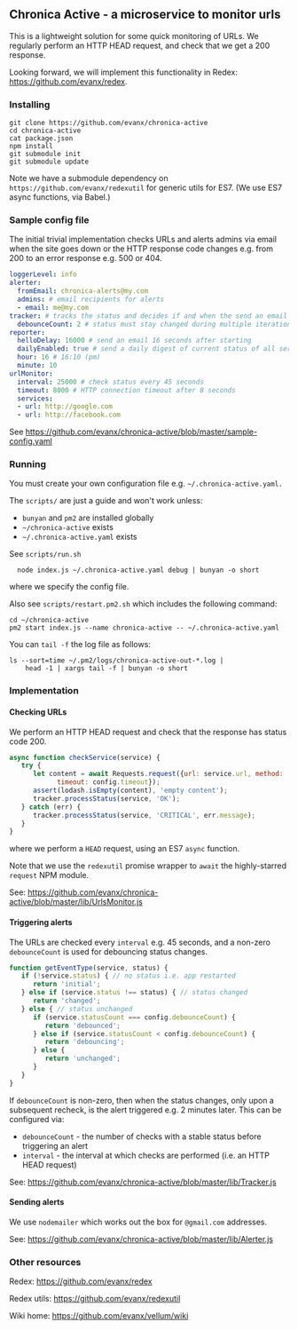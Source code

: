 
## Chronica Active - a microservice to monitor urls

This is a lightweight solution for some quick monitoring of URLs. We regularly perform an HTTP HEAD request, and check that we get a 200 response.

Looking forward, we will implement this functionality in Redex: https://github.com/evanx/redex.


### Installing

```shell
git clone https://github.com/evanx/chronica-active
cd chronica-active
cat package.json
npm install
git submodule init
git submodule update
```
Note we have a submodule dependency on `https://github.com/evanx/redexutil` for generic utils for ES7. (We use ES7 async functions, via Babel.)


### Sample config file

The initial trivial implementation checks URLs and alerts admins via email when the site goes down or the HTTP response code changes e.g. from 200 to an error response e.g. 500 or 404.

```yaml
loggerLevel: info
alerter:
  fromEmail: chronica-alerts@my.com
  admins: # email recipients for alerts
  - email: me@my.com
tracker: # tracks the status and decides if and when the send an email alert
  debounceCount: 2 # status must stay changed during multiple iterations before alert
reporter:
  helloDelay: 16000 # send an email 16 seconds after starting
  dailyEnabled: true # send a daily digest of current status of all services
  hour: 16 # 16:10 (pm)
  minute: 10
urlMonitor:
  interval: 25000 # check status every 45 seconds
  timeout: 8000 # HTTP connection timeout after 8 seconds
  services:
  - url: http://google.com
  - url: http://facebook.com
```

See https://github.com/evanx/chronica-active/blob/master/sample-config.yaml

### Running

You must create your own configuration file e.g. `~/.chronica-active.yaml.`

The `scripts/` are just a guide and won't work unless:
- `bunyan` and `pm2` are installed globally
- `~/chronica-active` exists
- `~/.chronica-active.yaml` exists

See `scripts/run.sh`
```shell
  node index.js ~/.chronica-active.yaml debug | bunyan -o short
```
where we specify the config file.

Also see `scripts/restart.pm2.sh` which includes the following command:
```shell
cd ~/chronica-active
pm2 start index.js --name chronica-active -- ~/.chronica-active.yaml
```

You can `tail -f` the log file as follows:
```shell
ls --sort=time ~/.pm2/logs/chronica-active-out-*.log | 
    head -1 | xargs tail -f | bunyan -o short
```

### Implementation

#### Checking URLs

We perform an HTTP HEAD request and check that the response has status code 200.

```javascript
async function checkService(service) {
   try {
      let content = await Requests.request({url: service.url, method: 'HEAD',
            timeout: config.timeout});
      assert(lodash.isEmpty(content), 'empty content');
      tracker.processStatus(service, 'OK');
   } catch (err) {
      tracker.processStatus(service, 'CRITICAL', err.message);
   }
}
```
where we perform a `HEAD` request, using an ES7 `async` function.

Note that we use the `redexutil` promise wrapper to `await` the highly-starred `request` NPM module.

See: https://github.com/evanx/chronica-active/blob/master/lib/UrlsMonitor.js

#### Triggering alerts

The URLs are checked every `interval` e.g. 45 seconds, and a non-zero `debounceCount` is used for debouncing status changes.

```javascript
function getEventType(service, status) {
   if (!service.status) { // no status i.e. app restarted
      return 'initial';
   } else if (service.status !== status) { // status changed
      return 'changed';
   } else { // status unchanged
      if (service.statusCount === config.debounceCount) {
         return 'debounced';
      } else if (service.statusCount < config.debounceCount) {
         return 'debouncing';
      } else {
         return 'unchanged';
      }
   }
}
```

If `debounceCount` is non-zero, then when the status changes, only upon a subsequent recheck, is the alert triggered e.g. 2 minutes later. This can be configured via:
- `debounceCount` - the number of checks with a stable status before triggering an alert
- `interval` - the interval at which checks are performed (i.e. an HTTP HEAD request)

See: https://github.com/evanx/chronica-active/blob/master/lib/Tracker.js


#### Sending alerts

We use `nodemailer` which works out the box for `@gmail.com` addresses.

See: https://github.com/evanx/chronica-active/blob/master/lib/Alerter.js


### Other resources

Redex: https://github.com/evanx/redex

Redex utils: https://github.com/evanx/redexutil

Wiki home: https://github.com/evanx/vellum/wiki
